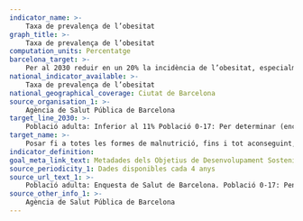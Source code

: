 ```yaml
---
indicator_name: >-
    Taxa de prevalença de l’obesitat
graph_title: >-
    Taxa de prevalença de l’obesitat
computation_units: Percentatge
barcelona_target: >-
    Per al 2030 reduir en un 20% la incidència de l’obesitat, especialment en els infants 
national_indicator_available: >-
    Taxa de prevalença de l’obesitat
national_geographical_coverage: Ciutat de Barcelona 
source_organisation_1: >-
    Agència de Salut Pública de Barcelona
target_line_2030: >-
    Població adulta: Inferior al 11% Població 0-17: Per determinar (encara no es disposa d’un indicador prou sistemàtic per mesurar la incidència de l’obesitat en aquesta franja d’edat. S’està treballant per aconseguir-lo)
target_name: >-
    Posar fi a totes les formes de malnutrició, fins i tot aconseguint, a tot tardar el 2025, les fites convingudes internacionalment sobre el retard del creixement i l’emaciació dels menors de 5 anys, i abordar les necessitats de nutrició de les adolescents, dones embarassades i lactants, així com les persones grans
indicator_definition:
goal_meta_link_text: Metadades dels Objetius de Desenvolupament Sostenible de les Nacions Unides (pdf 894kB)
source_periodicity_1: Dades disponibles cada 4 anys
source_url_text_1: >-
    Població adulta: Enquesta de Salut de Barcelona. Població 0-17: Pendent obtenció dades
source_other_info_1: >-
    Agència de Salut Pública de Barcelona
---
```


